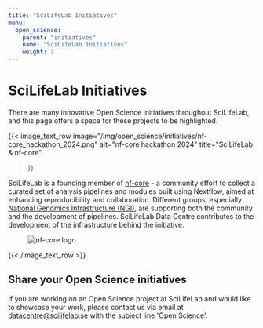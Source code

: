 ```yaml
---
title: "SciLifeLab Initiatives"
menu:
  open_science:
    parent: "initiatives"
    name: "SciLifeLab Initiatives"
    weight: 3
---
```


# SciLifeLab Initiatives 


There are many innovative Open Science initiatives throughout SciLifeLab, and this page offers a space for these
projects to be highlighted.


{{< image_text_row 
  image="/img/open_science/initiatives/nf-core_hackathon_2024.png" 
  alt="nf-core hackathon 2024"
  title="SciLifeLab & nf-core" 
>}}

SciLifeLab is a founding member of [nf-core](https://nf-co.re/) - a community effort to collect a curated set of
analysis pipelines and modules built using Nextflow, aimed at enhancing reproducibility and collaboration. Different
groups, especially [National Genomics Infrastructure (NGI)](https://ngisweden.scilifelab.se/), are supporting both the
community and the development of pipelines. SciLifeLab Data Centre contributes to the development of the infrastructure
behind the initiative. 

<figure class="figure text-center">
  <img src="/img/open_science/initiatives/nf-core.png" class="figure-img img-fluid" alt="nf-core logo">
</figure>

{{< /image_text_row  >}}

## Share your Open Science initiatives 

If you are working on an Open Science project at SciLifeLab and would like to showcase your work, please contact us
via email at [datacentre@scilifelab.se](mailto:datacentre@scilifelab.se) with the subject line 'Open Science'.
